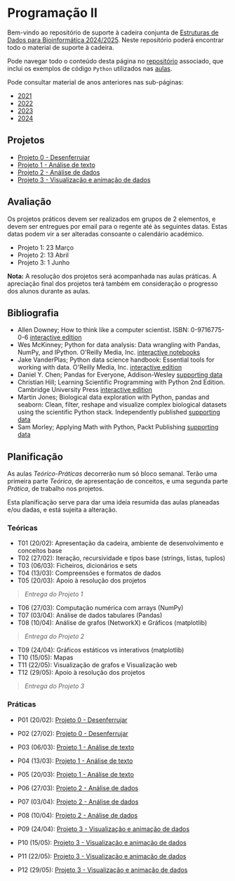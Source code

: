 # Programação II

Bem-vindo ao repositório de suporte à cadeira conjunta de [Estruturas de Dados para Bioinformática 2024/2025](https://sigarra.up.pt/fcup/pt/ucurr_geral.ficha_uc_view?pv_ocorrencia_id=548141).
Neste repositório poderá encontrar todo o material de suporte à cadeira.

Pode navegar todo o conteúdo desta página no [repositório](https://github.com/hpacheco/progii) associado, que inclui os exemplos de código `Python` utilizados nas [aulas](https://github.com/hpacheco/progii/tree/master/scripts/aulas).

Pode consultar material de anos anteriores nas sub-páginas:

* [2021](2021/)
* [2022](2022/)
* [2023](2023/)
* [2024](2024/)

## Projetos

* [Projeto 0 - Desenferrujar](projetos/Projeto0.md)
* [Projeto 1 - Análise de texto](projetos/Projeto1.md)
* [Projeto 2 - Análise de dados](projetos/Projeto2.md)
* [Projeto 3 - Visualização e animação de dados](projetos/Projeto3.md)

## Avaliação

Os projetos práticos devem ser realizados em grupos de 2 elementos, e devem ser entregues por email para o regente até às seguintes datas.
Estas datas podem vir a ser alteradas consoante o calendário académico.

* Projeto 1: 23 Março
* Projeto 2: 13 Abril
* Projeto 3: 1 Junho

**Nota:** A resolução dos projetos será acompanhada nas aulas práticas. A apreciação final dos projetos terá também em consideração o progresso dos alunos durante as aulas.

## Bibliografia

- Allen Downey; How to think like a computer scientist. ISBN: 0-9716775-0-6 [interactive edition](https://runestone.academy/runestone/books/published/thinkcspy/index.html) 
- Wes McKinney; Python for data analysis: Data wrangling with Pandas, NumPy, and IPython. O'Reilly Media, Inc. [interactive notebooks](https://github.com/wesm/pydata-book)
- Jake VanderPlas; Python data science handbook: Essential tools for working with data. O'Reilly Media, Inc. [interactive edition](https://jakevdp.github.io/PythonDataScienceHandbook/)
- Daniel Y. Chen; Pandas for Everyone, Addison-Wesley [supporting data](https://github.com/chendaniely/pandas_for_everyone)
- Christian Hill; Learning Scientific Programming with Python 2nd Edition. Cambridge University Press [interactive edition](https://scipython.com/book2/)
- Martin Jones; Biological data exploration with Python, pandas and seaborn: Clean, filter, reshape and visualize complex biological datasets using the scientific Python stack. Independently published [supporting data](https://pythonforbiologists.com/)
- Sam Morley; Applying Math with Python, Packt Publishing [supporting data](https://github.com/PacktPublishing/Applying-Math-with-Python)

## Planificação

As aulas *Teórico-Práticas* decorrerão num só bloco semanal. Terão uma primeira parte *Teórica*, de apresentação de conceitos, e uma segunda parte *Prática*, de trabalho nos projetos.

Esta planificação serve para dar uma ideia resumida das aulas planeadas e/ou dadas, e está sujeita a alteração.

### Teóricas

* T01 (20/02): Apresentação da cadeira, ambiente de desenvolvimento e conceitos base
* T02 (27/02): Iteração, recursividade e tipos base (strings, listas, tuplos)
* T03 (06/03): Ficheiros, dicionários e sets
* T04 (13/03): Compreensões e formatos de dados
* T05 (20/03): Apoio à resolução dos projetos

> *Entrega do Projeto 1*

* T06 (27/03): Computação numérica com arrays (NumPy)
* T07 (03/04): Análise de dados tabulares (Pandas)
* T08 (10/04): Análise de grafos (NetworkX) e Gráficos (matplotlib)

> *Entrega do Projeto 2*

* T09 (24/04): Gráficos estáticos vs interativos (matplotlib)
* T10 (15/05): Mapas
* T11 (22/05): Visualização de grafos e Visualização web
* T12 (29/05): Apoio à resolução dos projetos

> *Entrega do Projeto 3*

### Práticas

* P01 (20/02): [Projeto 0 - Desenferrujar](projetos/Projeto0.md)
* P02 (27/02): [Projeto 0 - Desenferrujar](projetos/Projeto0.md)
* P03 (06/03): [Projeto 1 - Análise de texto](projetos/Projeto1.md)
* P04 (13/03): [Projeto 1 - Análise de texto](projetos/Projeto1.md)
* P05 (20/03): [Projeto 1 - Análise de texto](projetos/Projeto1.md)

* P06 (27/03): [Projeto 2 - Análise de dados](projetos/Projeto2.md)
* P07 (03/04): [Projeto 2 - Análise de dados](projetos/Projeto2.md)
* P08 (10/04): [Projeto 2 - Análise de dados](projetos/Projeto2.md)

* P09 (24/04): [Projeto 3 - Visualização e animação de dados](projetos/Projeto3.md)
* P10 (15/05): [Projeto 3 - Visualização e animação de dados](projetos/Projeto3.md)
* P11 (22/05): [Projeto 3 - Visualização e animação de dados](projetos/Projeto3.md)
* P12 (29/05): [Projeto 3 - Visualização e animação de dados](projetos/Projeto3.md)

